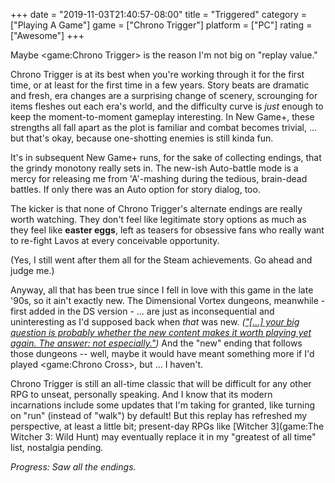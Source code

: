 +++
date = "2019-11-03T21:40:57-08:00"
title = "Triggered"
category = ["Playing A Game"]
game = ["Chrono Trigger"]
platform = ["PC"]
rating = ["Awesome"]
+++

Maybe <game:Chrono Trigger> is the reason I'm not big on "replay value."

Chrono Trigger is at its best when you're working through it for the first time, or at least for the first time in a few years.  Story beats are dramatic and fresh, era changes are a surprising change of scenery, scrounging for items fleshes out each era's world, and the difficulty curve is <i>just</i> enough to keep the moment-to-moment gameplay interesting.  In New Game+, these strengths all fall apart as the plot is familiar and combat becomes trivial, ... but that's okay, because one-shotting enemies is still kinda fun.

It's in subsequent New Game+ runs, for the sake of collecting endings, that the grindy monotony really sets in.  The new-ish Auto-battle mode is a mercy for releasing me from 'A'-mashing during the tedious, brain-dead battles.  If only there was an Auto option for story dialog, too.

The kicker is that none of Chrono Trigger's alternate endings are really worth watching.  They don't feel like legitimate story options as much as they feel like <b>easter eggs</b>, left as teasers for obsessive fans who really want to re-fight Lavos at every conceivable opportunity.

(Yes, I still went after them all for the Steam achievements.  Go ahead and judge me.)

Anyway, all that has been true since I fell in love with this game in the late '90s, so it ain't exactly new.  The Dimensional Vortex dungeons, meanwhile - first added in the DS version - ... are just as inconsequential and uninteresting as I'd supposed back when <i>that</i> was new.  <i>(["[...] your big question is probably whether the new content makes it worth playing yet again. The answer: not especially."]($SiteBaseURL$2008/11/20/chrono-trigger-7/))</i>  And the "new" ending that follows those dungeons -- well, maybe it would have meant something more if I'd played <game:Chrono Cross>, but ... I haven't.

Chrono Trigger is still an all-time classic that will be difficult for any other RPG to unseat, personally speaking.  And I know that its modern incarnations include some updates that I'm taking for granted, like turning on "run" (instead of "walk") by default!  But this replay has refreshed my perspective, at least a little bit; present-day RPGs like [Witcher 3](game:The Witcher 3: Wild Hunt) may eventually replace it in my "greatest of all time" list, nostalgia pending.

<i>Progress: Saw all the endings.</i>
